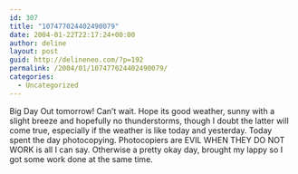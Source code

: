```yaml
---
id: 307
title: "107477024402490079"
date: 2004-01-22T22:17:24+00:00
author: deline
layout: post
guid: http://delineneo.com/?p=192
permalink: /2004/01/107477024402490079/
categories:
  - Uncategorized
---
```

Big Day Out tomorrow! Can&#8217;t wait. Hope its good weather, sunny with a slight breeze and hopefully no thunderstorms, though I doubt the latter will come true, especially if the weather is like today and yesterday. Today spent the day photocopying. Photocopiers are EVIL WHEN THEY DO NOT WORK is all I can say. Otherwise a pretty okay day, brought my lappy so I got some work done at the same time.